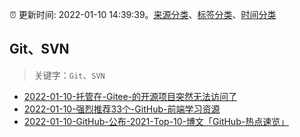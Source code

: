 :alarm_clock: 更新时间: 2022-01-10 14:39:39。[来源分类](../README.md)、[标签分类](../TAGS.md)、[时间分类](../TIMELINE.md)

## Git、SVN


> 关键字：`Git`、`SVN`



- [2022-01-10-托管在-Gitee-的开源项目突然无法访问了](https://www.v2ex.com/t/827403) 
- [2022-01-10-强烈推荐33个-GitHub-前端学习资源](https://toutiao.io/k/nr6ok91) 
- [2022-01-10-GitHub-公布-2021-Top-10-博文「GitHub-热点速览」](https://toutiao.io/k/82iiymn) 